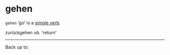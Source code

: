 # gehen

`gehen` ‘go’ is a [simple verb](../../simpleVerbs.md).

zurückgehen *vb.* ‘return’

----

Back up to: 
